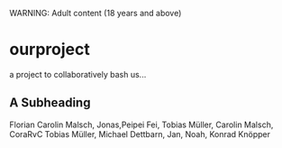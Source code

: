 WARNING: Adult content (18 years and above)

# ourproject
a project to collaboratively bash us...

## A Subheading
Florian Carolin Malsch, Jonas,Peipei Fei, Tobias Müller, Carolin Malsch, CoraRvC Tobias Müller, Michael Dettbarn, Jan, Noah, Konrad Knöpper


